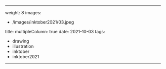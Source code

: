 
---
weight: 8
images:
- /images/inktober2021/03.jpeg

title:
multipleColumn: true
date: 2021-10-03
tags:
- drawing
- illustration
- inktober
- inktober2021
---

